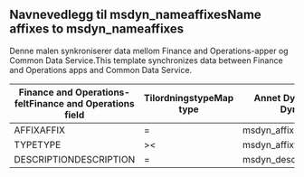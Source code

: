 ## <a name="name-affixes-to-msdyn_nameaffixes"></a><span data-ttu-id="550d3-101">Navnevedlegg til msdyn_nameaffixes</span><span class="sxs-lookup"><span data-stu-id="550d3-101">Name affixes to msdyn_nameaffixes</span></span>

<span data-ttu-id="550d3-102">Denne malen synkroniserer data mellom Finance and Operations-apper og Common Data Service.</span><span class="sxs-lookup"><span data-stu-id="550d3-102">This template synchronizes data between Finance and Operations apps and Common Data Service.</span></span>

<span data-ttu-id="550d3-103">Finance and Operations-felt</span><span class="sxs-lookup"><span data-stu-id="550d3-103">Finance and Operations field</span></span> | <span data-ttu-id="550d3-104">Tilordningstype</span><span class="sxs-lookup"><span data-stu-id="550d3-104">Map type</span></span> | <span data-ttu-id="550d3-105">Annet Dynamics 365-felt</span><span class="sxs-lookup"><span data-stu-id="550d3-105">Other Dynamics 365 field</span></span> | <span data-ttu-id="550d3-106">Standardverdi</span><span class="sxs-lookup"><span data-stu-id="550d3-106">Default value</span></span>
---|---|---|---
<span data-ttu-id="550d3-107">AFFIX</span><span class="sxs-lookup"><span data-stu-id="550d3-107">AFFIX</span></span> | = | <span data-ttu-id="550d3-108">msdyn_affix</span><span class="sxs-lookup"><span data-stu-id="550d3-108">msdyn_affix</span></span> | 
<span data-ttu-id="550d3-109">TYPE</span><span class="sxs-lookup"><span data-stu-id="550d3-109">TYPE</span></span> | >< | <span data-ttu-id="550d3-110">msdyn_affixtype</span><span class="sxs-lookup"><span data-stu-id="550d3-110">msdyn_affixtype</span></span> | 
<span data-ttu-id="550d3-111">DESCRIPTION</span><span class="sxs-lookup"><span data-stu-id="550d3-111">DESCRIPTION</span></span> | = | <span data-ttu-id="550d3-112">msdyn_description</span><span class="sxs-lookup"><span data-stu-id="550d3-112">msdyn_description</span></span> | 
